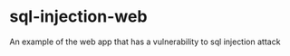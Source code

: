 sql-injection-web
=================

An example of the web app that has a vulnerability to sql injection attack
